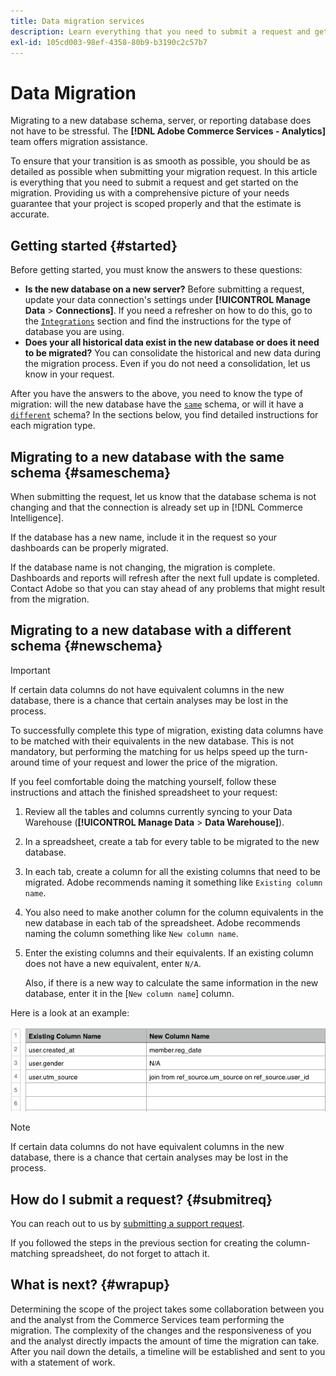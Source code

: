 ```yaml
---
title: Data migration services
description: Learn everything that you need to submit a request and get started on the migration.
exl-id: 105cd003-98ef-4358-80b9-b3190c2c57b7
---
```

# Data Migration

Migrating to a new database schema, server, or reporting database does not have to be stressful. The **[!DNL Adobe Commerce Services - Analytics]** team offers migration assistance.

To ensure that your transition is as smooth as possible, you should be as detailed as possible when submitting your migration request. In this article is everything that you need to submit a request and get started on the migration. Providing us with a comprehensive picture of your needs guarantee that your project is scoped properly and that the estimate is accurate.

## Getting started {#started}

Before getting started, you must know the answers to these questions:

* **Is the new database on a new server?** Before submitting a request, update your data connection's settings under **[!UICONTROL Manage Data** > **Connections]**. If you need a refresher on how to do this, go to the [`Integrations`](../integrations/integrations.md) section and find the instructions for the type of database you are using.
* **Does your all historical data exist in the new database or does it need to be migrated?** You can consolidate the historical and new data during the migration process. Even if you do not need a consolidation, let us know in your request.

After you have the answers to the above, you need to know the type of migration: will the new database have the [`same`](#sameschema) schema, or will it have a [`different`](#newschema) schema? In the sections below, you find detailed instructions for each migration type.

## Migrating to a new database with the same schema {#sameschema}

When submitting the request, let us know that the database schema is not changing and that the connection is already set up in [!DNL Commerce Intelligence].

If the database has a new name, include it in the request so your dashboards can be properly migrated.

If the database name is not changing, the migration is complete. Dashboards and reports will refresh after the next full update is completed. Contact Adobe so that you can stay ahead of any problems that might result from the migration.

## Migrating to a new database with a different schema {#newschema}

>[!IMPORTANT]
>
>If certain data columns do not have equivalent columns in the new database, there is a chance that certain analyses may be lost in the process.

To successfully complete this type of migration, existing data columns have to be matched with their equivalents in the new database. This is not mandatory, but performing the matching for us helps speed up the turn-around time of your request and lower the price of the migration.

If you feel comfortable doing the matching yourself, follow these instructions and attach the finished spreadsheet to your request:

1. Review all the tables and columns currently syncing to your Data Warehouse (**[!UICONTROL Manage Data** > **Data Warehouse]**).
1. In a spreadsheet, create a tab for every table to be migrated to the new database.
1. In each tab, create a column for all the existing columns that need to be migrated. Adobe recommends naming it something like `Existing column name`.
1. You also need to make another column for the column equivalents in the new database in each tab of the spreadsheet. Adobe recommends naming the column something like `New column name`.
1. Enter the existing columns and their equivalents. If an existing column does not have a new equivalent, enter `N/A`.

    Also, if there is a new way to calculate the same information in the new database, enter it in the [`New column name`] column.

Here is a look at an example:

![](../../../assets/Migration_Spreadsheet.png)

>[!NOTE]
>
>If certain data columns do not have equivalent columns in the new database, there is a chance that certain analyses may be lost in the process.

## How do I submit a request? {#submitreq}

You can reach out to us by [submitting a support request](../../../guide-overview.md).

If you followed the steps in the previous section for creating the column-matching spreadsheet, do not forget to attach it.

## What is next? {#wrapup}

Determining the scope of the project takes some collaboration between you and the analyst from the Commerce Services team performing the migration. The complexity of the changes and the responsiveness of you and the analyst directly impacts the amount of time the migration can take. After you nail down the details, a timeline will be established and sent to you with a statement of work.
